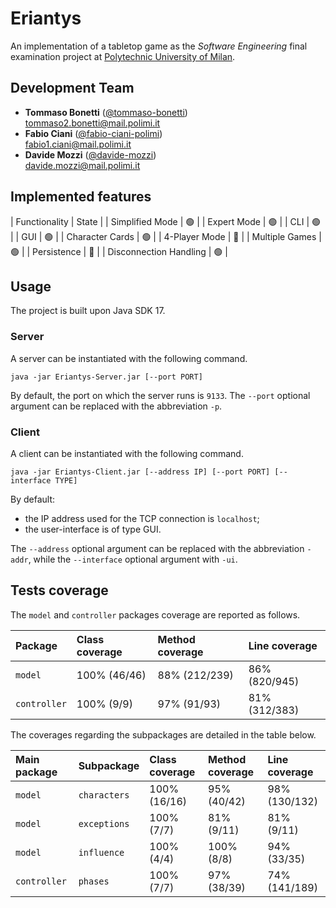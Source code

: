 # Eriantys
An implementation of a tabletop game as the _Software Engineering_ final examination project at [Polytechnic University of Milan](https://www.polimi.it/).

## Development Team
* **Tommaso Bonetti** ([@tommaso-bonetti](https://github.com/tommaso-bonetti))  
[tommaso2.bonetti@mail.polimi.it](mailto:tommaso2.bonetti@mail.polimi.it)
* **Fabio Ciani** ([@fabio-ciani-polimi](https://github.com/fabio-ciani-polimi))  
[fabio1.ciani@mail.polimi.it](mailto:fabio1.ciani@mail.polimi.it)
* **Davide Mozzi** ([@davide-mozzi](https://github.com/davide-mozzi))  
[davide.mozzi@mail.polimi.it](mailto:davide.mozzi@mail.polimi.it)

## Implemented features
| Functionality				| State				|
| Simplified Mode			| :green_circle:	|
| Expert Mode				| :green_circle:	|
| CLI						| :green_circle:	|
| GUI						| :green_circle:	|
| Character Cards			| :green_circle:	|
| 4-Player Mode				| :red_circle:		|
| Multiple Games			| :green_circle:	|
| Persistence				| :red_circle:		|
| Disconnection Handling	| :green_circle:	|

## Usage

The project is built upon Java SDK 17.

### Server

A server can be instantiated with the following command.
```
java -jar Eriantys-Server.jar [--port PORT]
```
By default, the port on which the server runs is `9133`.
The `--port` optional argument can be replaced with the abbreviation `-p`.

### Client

A client can be instantiated with the following command.
```
java -jar Eriantys-Client.jar [--address IP] [--port PORT] [--interface TYPE]
```
By default:
* the IP address used for the TCP connection is `localhost`;
* the user-interface is of type GUI.

The `--address` optional argument can be replaced with the abbreviation `-addr`,
while the `--interface` optional argument with `-ui`.

## Tests coverage

The `model` and `controller` packages coverage are reported as follows.

| Package		| Class coverage	| Method coverage	| Line coverage	|
| :---			| :---				| :---				| :---			|
| `model`		| 100% (46/46)		| 88% (212/239)		| 86% (820/945)	|
| `controller`	| 100% (9/9)		| 97% (91/93)		| 81% (312/383)	|

The coverages regarding the subpackages are detailed in the table below.

| Main package	| Subpackage	| Class coverage	| Method coverage	| Line coverage	|
| :---			| :---			| :---				| :---				| :---			|
| `model`		| `characters`	| 100% (16/16)		| 95% (40/42)		| 98% (130/132)	|
| `model`		| `exceptions`	| 100% (7/7)		| 81% (9/11)		| 81% (9/11)	|
| `model`		| `influence`	| 100% (4/4)		| 100% (8/8)		| 94% (33/35)	|
| `controller`	| `phases`		| 100% (7/7)		| 97% (38/39)		| 74% (141/189)	|